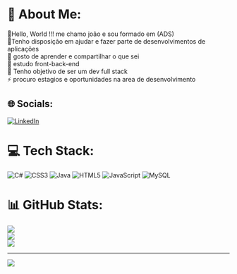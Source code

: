 # 💫 About Me:
🔭Hello, World !!! me chamo joão e sou formado em (ADS)<br>👯Tenho disposição em ajudar e fazer parte de desenvolvimentos de aplicações<br>🤝 gosto de aprender e compartilhar o que sei<br>🌱 estudo front-back-end<br>💬 Tenho objetivo de ser um dev full stack<br>⚡ procuro estagios e oportunidades na area de desenvolvimento


## 🌐 Socials:
[![LinkedIn](https://img.shields.io/badge/LinkedIn-%230077B5.svg?logo=linkedin&logoColor=white)](https://linkedin.com/in/joao-claudio-2005112b3) 

# 💻 Tech Stack:
![C#](https://img.shields.io/badge/c%23-%23239120.svg?style=plastic&logo=csharp&logoColor=white) ![CSS3](https://img.shields.io/badge/css3-%231572B6.svg?style=plastic&logo=css3&logoColor=white) ![Java](https://img.shields.io/badge/java-%23ED8B00.svg?style=plastic&logo=openjdk&logoColor=white) ![HTML5](https://img.shields.io/badge/html5-%23E34F26.svg?style=plastic&logo=html5&logoColor=white) ![JavaScript](https://img.shields.io/badge/javascript-%23323330.svg?style=plastic&logo=javascript&logoColor=%23F7DF1E) ![MySQL](https://img.shields.io/badge/mysql-%2300000f.svg?style=plastic&logo=mysql&logoColor=white)
# 📊 GitHub Stats:
![](https://github-readme-stats.vercel.app/api?username=joaoclaudioads&theme=midnight-purple&hide_border=false&include_all_commits=false&count_private=false)<br/>
![](https://github-readme-streak-stats.herokuapp.com/?user=joaoclaudioads&theme=midnight-purple&hide_border=false)<br/>
![](https://github-readme-stats.vercel.app/api/top-langs/?username=joaoclaudioads&theme=midnight-purple&hide_border=false&include_all_commits=false&count_private=false&layout=compact)

---
[![](https://visitcount.itsvg.in/api?id=joaoclaudioads&icon=0&color=0)](https://visitcount.itsvg.in)

<!-- Proudly created with GPRM ( https://gprm.itsvg.in ) -->
